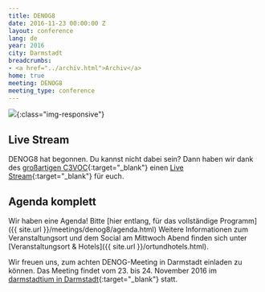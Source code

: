 ```yaml
---
title: DENOG8
date: 2016-11-23 00:00:00 Z
layout: conference
lang: de
year: 2016
city: Darmstadt
breadcrumbs:
- <a href="../archiv.html">Archiv</a>
home: true
meeting: DENOG8
meeting_type: conference
---
```


![](/images/meeting-8.jpg){:class="img-responsive"}

## Live Stream

DENOG8 hat begonnen. Du kannst nicht dabei sein? Dann haben wir dank des [großartigen C3VOC](https://c3voc.de/){:target="_blank"} einen [Live Stream](https://streaming.media.ccc.de/denog16/q2/#schedule){:target="_blank"} für euch.

## Agenda komplett

Wir haben eine Agenda! Bitte [hier entlang, für das vollständige Programm]({{ site.url }}/meetings/denog8/agenda.html)
Weitere Informationen zum Veranstaltungsort und dem Social am Mittwoch Abend finden sich unter [Veranstaltungsort & Hotels]({{ site.url }}/ortundhotels.html).

Wir freuen uns, zum achten DENOG-Meeting in Darmstadt einladen zu können. Das Meeting findet vom 23. bis 24. November 2016 im [darmstadtium in Darmstadt](http://www.darmstadtium.de/){:target="_blank"} statt.
